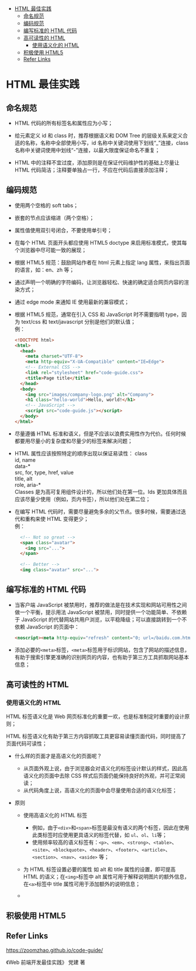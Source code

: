 - [HTML 最佳实践](#html-%E6%9C%80%E4%BD%B3%E5%AE%9E%E8%B7%B5)
  - [命名规范](#%E5%91%BD%E5%90%8D%E8%A7%84%E8%8C%83)
  - [编码规范](#%E7%BC%96%E7%A0%81%E8%A7%84%E8%8C%83)
  - [编写标准的 HTML 代码](#%E7%BC%96%E5%86%99%E6%A0%87%E5%87%86%E7%9A%84-html-%E4%BB%A3%E7%A0%81)
  - [高可读性的 HTML](#%E9%AB%98%E5%8F%AF%E8%AF%BB%E6%80%A7%E7%9A%84-html)
    - [使用语义化的 HTML](#%E4%BD%BF%E7%94%A8%E8%AF%AD%E4%B9%89%E5%8C%96%E7%9A%84-html)
  - [积极使用 HTML5](#%E7%A7%AF%E6%9E%81%E4%BD%BF%E7%94%A8-html5)
  - [Refer Links](#refer-links)

# HTML 最佳实践

## 命名规范

- HTML 代码的所有标签名和属性应为小写；

- 给元素定义 id 和 class 时，推荐根据语义和 DOM Tree 的层级关系来定义合适的名称，名称中全部使用小写，id 名称中关键词使用下划线“_”连接，class 名称中关键词使用中划线“-”连接，以最大限度保证命名不重复；

- HTML 中的注释不宜过度，添加原则是在保证代码维护性的基础上尽量让 HTML 代码简洁；注释要单独占一行，不应在代码后直接添加注释；

## 编码规范

- 使用两个空格的 soft tabs；

- 嵌套的节点应该缩进（两个空格）；

- 属性值使用双引号闭合，不要使用单引号；

- 在每个 HTML 页面开头都应使用 HTML5 doctype 来启用标准模式，使其每个浏览器中尽可能一致的展现；

- 根据 HTML5 规范：鼓励网站作者在 html 元素上指定 lang 属性，来指出页面的语言，如：en、zh 等；

- 通过声明一个明确的字符编码，让浏览器轻松、快速的确定适合网页内容的渲染方式；

- 通过 edge mode 来通知 IE 使用最新的兼容模式；

- 根据 HTML5 规范，通常在引入 CSS 和 JavaScript 时不需要指明 type，因为 text/css 和 text/javascript 分别是他们的默认值；   
  例：
  ```html
  <!DOCTYPE html>
  <html>
    <head>
      <meta charset="UTF-8">
      <meta http-equiv="X-UA-Compatible" content="IE=Edge">
      <!-- External CSS -->
      <link rel="stylesheet" href="code-guide.css">
      <title>Page title</title>
    </head>
    <body>
      <img src="images/company-logo.png" alt="Company">
      <h1 class="hello-world">Hello, world!</h1>
      <!-- JavaScript -->
      <script src="code-guide.js"></script>
    </body>
  </html>
  ```

- 尽量遵循 HTML 标准和语义，但是不应该以浪费实用性作为代价。任何时候都要用尽量小的复杂度和尽量少的标签来解决问题；

- HTML 属性应该按照特定的顺序出现以保证易读性：
		class   
		id, name    
		data-*    
		src, for, type, href, value   
		title, alt   
		role, aria-*    
  Classes 是为高可复用组件设计的，所以他们处在第一位。Ids 更加具体而且应该尽量少使用（例如，页内书签），所以他们处在第二位；

- 在编写 HTML 代码时，需要尽量避免多余的父节点。很多时候，需要通过迭代和重构来使 HTML 变得更少；   
  例：
  ```html
    <!-- Not so great -->
    <span class="avatar">
      <img src="...">
    </span>
    
    <!-- Better -->
    <img class="avatar" src="...">
  ```

## 编写标准的 HTML 代码

- 当客户端 JavaScript 被禁用时，推荐的做法是在技术实现和网站可用性之间做一个平衡，提示用法 JavaScript 被禁用，同时提供一个功能简单、不依赖于 JavaScript 的代替网站共用户浏览，以平稳降级；可以直接跳转到一个不依赖 JavaScript 的页面中：
  ```html
  <noscript><meta http-equiv="refresh" content="0; url=/baidu.com.html?from=noscript"/></noscript>
  ```

- 添加必要的`<meta>`标签，`<meta>`标签用于标识网站，包含了网站的描述信息，有助于搜索引擎更准确的识别网页的内容，也有助于第三方工具抓取网站基本信息；

## 高可读性的 HTML

### 使用语义化的 HTML

HTML 标签语义化是 Web 网页标准化的重要一欢，也是标准制定时重要的设计原则；

HTML 标签语义化有助于第三方内容抓取工具更容易读懂页面代码，同时提高了页面代码可读性；

- 什么样的页面才是高语义化的页面呢？
  - 从页面外观上说，由于浏览器会对语义化的标签设计默认的样式，因此高语义化的页面中去除 CSS 样式后页面仍能保持良好的外观，并可正常阅读；
  - 从代码角度上说，高语义化的页面中会尽量使用合适的语义化标签；    
   
- 原则
  - 使用高语义化的 HTML 标签
    - 例如，由于`<div>`和`<span>`标签是最没有语义的两个标签，因此在使用此类标签时应使用更具语义的标签代替，如 `ul`、`ol`、`li`等；  
    - 使用频率较高的语义标签有：`<p>`、`<em>`、`<strong>`、`<table>`、`<site>`、`<blockquote>`、`<header>`、`<footer>`、`<article>`、`<section>`、`<nav>`、`<aside>` 等；

  - 为 HTML 标签设置必要的属性
    如 alt 和 title 属性的设置，即可提高 HTML 的语义；在`<img>`标签中 alt 属性可用于解释说明图片的额外信息，在`<a>`标签中 title 属性可用于添加额外的说明信息；

  - 

## 积极使用 HTML5

## Refer Links
https://zoomzhao.github.io/code-guide/

《Web 前端开发最佳实践》 党建 著